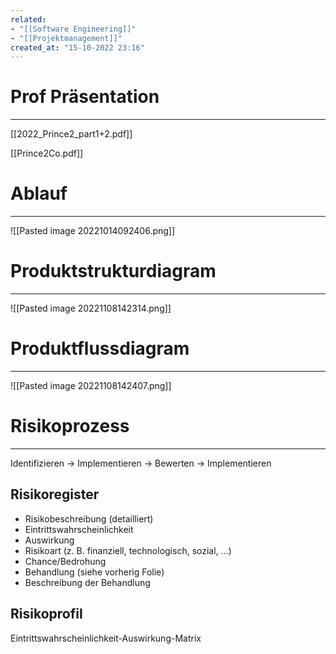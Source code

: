```yaml
---
related:
- "[[Software Engineering]]"
- "[[Projektmanagement]]"
created_at: "15-10-2022 23:16"
---
```

# Prof Präsentation
---
[[2022_Prince2_part1+2.pdf]]

[[Prince2Co.pdf]]

# Ablauf
---
![[Pasted image 20221014092406.png]]

# Produktstrukturdiagram
---
![[Pasted image 20221108142314.png]]

# Produktflussdiagram
---
![[Pasted image 20221108142407.png]]

# Risikoprozess
---
Identifizieren -> Implementieren -> Bewerten -> Implementieren
## Risikoregister
- Risikobeschreibung (detailliert) 
- Eintrittswahrscheinlichkeit
- Auswirkung
- Risikoart (z. B. finanziell, technologisch, sozial, …)
- Chance/Bedrohung
- Behandlung (siehe vorherig Folie)
- Beschreibung der Behandlung
## Risikoprofil
Eintrittswahrscheinlichkeit-Auswirkung-Matrix